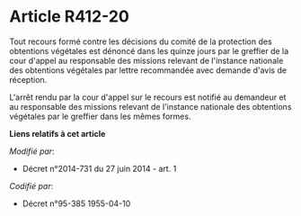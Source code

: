 # Article R412-20

Tout recours formé contre les décisions du comité de la protection des obtentions végétales est dénoncé dans les quinze jours
par le greffier de la cour d'appel au responsable des missions relevant de l'instance nationale des obtentions végétales par
lettre recommandée avec demande d'avis de réception.

L'arrêt rendu par la cour d'appel sur le recours est notifié au demandeur et au responsable des missions relevant de
l'instance nationale des obtentions végétales par le greffier dans les mêmes formes.

**Liens relatifs à cet article**

_Modifié par_:

  - Décret n°2014-731 du 27 juin 2014 - art. 1

_Codifié par_:

  - Décret n°95-385 1955-04-10
